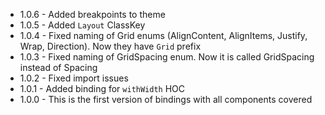 * 1.0.6 - Added breakpoints to theme
* 1.0.5 - Added `Layout` ClassKey
* 1.0.4 - Fixed naming of Grid enums (AlignContent, AlignItems, Justify, Wrap, Direction). Now they have `Grid` prefix
* 1.0.3 - Fixed naming of GridSpacing enum. Now it is called GridSpacing instead of Spacing
* 1.0.2 - Fixed import issues
* 1.0.1 - Added binding for `withWidth` HOC
* 1.0.0 - This is the first version of bindings with all components covered